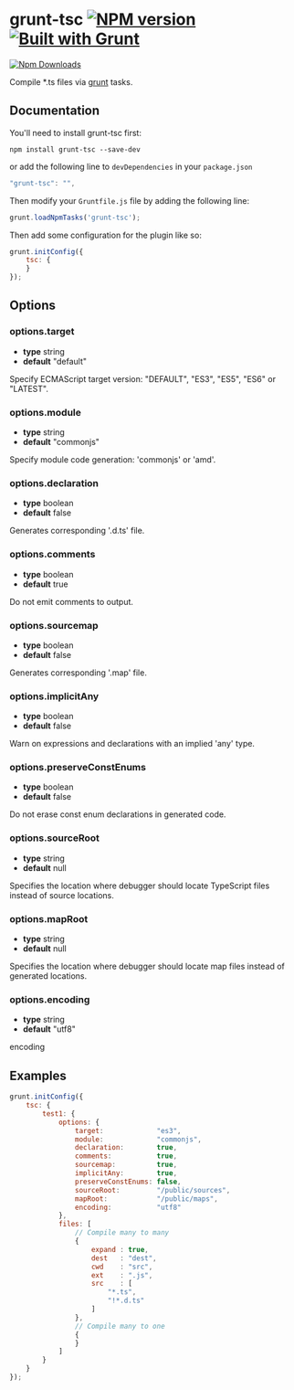 # grunt-tsc [![NPM version](https://badge.fury.io/js/grunt-tsc.png)](http://badge.fury.io/js/grunt-jsdoc) [![Built with Grunt](https://cdn.gruntjs.com/builtwith.png)](http://gruntjs.com/)

[![Npm Downloads](https://nodei.co/npm/grunt-tsc.png?downloads=true&stars=true)](https://nodei.co/npm/grunt-tsc.png?downloads=true&stars=true)

Compile *.ts files via [grunt](http://gruntjs.com/) tasks.

## Documentation

You'll need to install grunt-tsc first:

```
npm install grunt-tsc --save-dev
```

or add the following line to `devDependencies` in your `package.json`

``` javascript
"grunt-tsc": "",
```

Then modify your `Gruntfile.js` file by adding the following line:

``` javascript
grunt.loadNpmTasks('grunt-tsc');
```

Then add some configuration for the plugin like so:

``` javascript
grunt.initConfig({
    tsc: {
    }
});
```

## Options

### options.target

* **type** string
* **default** "default"

Specify ECMAScript target version: "DEFAULT", "ES3", "ES5", "ES6" or "LATEST".


### options.module

* **type** string
* **default** "commonjs"

Specify module code generation: 'commonjs' or 'amd'.


### options.declaration

* **type** boolean
* **default** false

Generates corresponding '.d.ts' file.


### options.comments

* **type** boolean
* **default** true

Do not emit comments to output.


### options.sourcemap

* **type** boolean
* **default** false

Generates corresponding '.map' file.


### options.implicitAny

* **type** boolean
* **default** false

Warn on expressions and declarations with an implied 'any' type.


### options.preserveConstEnums

* **type** boolean
* **default** false

Do not erase const enum declarations in generated code.


### options.sourceRoot

* **type** string
* **default** null

Specifies the location where debugger should locate TypeScript files instead of source locations.


### options.mapRoot

* **type** string
* **default** null

Specifies the location where debugger should locate map files instead of generated locations.


### options.encoding

* **type** string
* **default** "utf8"

encoding


## Examples

```javascript
grunt.initConfig({
    tsc: {
        test1: {
            options: {
                target:             "es3",
                module:             "commonjs",
                declaration:        true,
                comments:           true,
                sourcemap:          true,
                implicitAny:        true,
                preserveConstEnums: false,
                sourceRoot:         "/public/sources",
                mapRoot:            "/public/maps",
                encoding:           "utf8"
            },
            files: [
                // Compile many to many
                {
                    expand : true,
                    dest   : "dest",
                    cwd    : "src",
                    ext    : ".js",
                    src    : [
                        "*.ts",
                        "!*.d.ts"
                    ]
                },
                // Compile many to one
                {
                }
            ]
        }
    }
});
```

